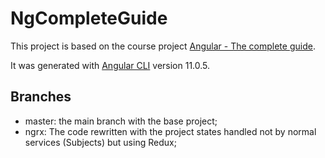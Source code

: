 # NgCompleteGuide

This project is based on the course project [Angular - The complete guide](https://www.udemy.com/course/the-complete-guide-to-angular-2/).

It was generated with [Angular CLI](https://github.com/angular/angular-cli) version 11.0.5.

## Branches

- master: the main branch with the base project;
- ngrx: The code rewritten with the project states handled not by normal services (Subjects) but using Redux;